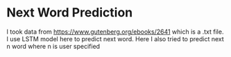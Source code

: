# Next Word Prediction
I took data from https://www.gutenberg.org/ebooks/2641 which is a .txt file. I use LSTM model here to predict next word. Here I also tried to predict next n word where n is user specified
